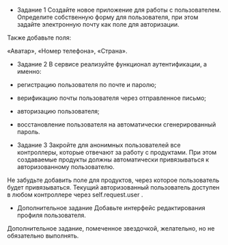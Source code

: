 + Задание 1
Создайте новое приложение для работы с пользователем. Определите собственную форму для пользователя, 
при этом задайте электронную почту как поле для авторизации.

Также добавьте поля:

«Аватар»,
«Номер телефона»,
«Страна».

+ Задание 2
В сервисе реализуйте функционал аутентификации, а именно:
+ регистрацию пользователя по почте и паролю;
+ верификацию почты пользователя через отправленное письмо;
+ авторизацию пользователя;
+ восстановление пользователя на автоматически сгенерированный пароль.

+ Задание 3
Закройте для анонимных пользователей все контроллеры, которые отвечают за работу с продуктами. 
При этом создаваемые продукты должны автоматически привязываться к авторизованному пользователю.

Не забудьте добавить поле для продуктов, через которое пользователь будет привязываться. 
Текущий авторизованный пользователь доступен в любом контроллере через self.request.user
.

* Дополнительное задание
Добавьте интерфейс редактирования профиля пользователя.

Дополнительное задание, помеченное звездочкой, желательно, но не обязательно выполнять.